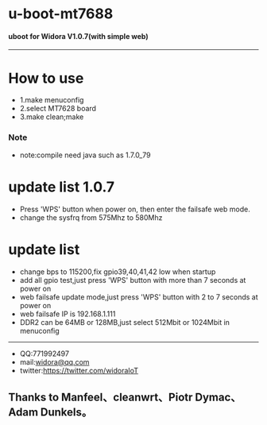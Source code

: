 # u-boot-mt7688
#### uboot for Widora V1.0.7(with simple web)
***
# How to use
* 1.make menuconfig
* 2.select MT7628 board
* 3.make clean;make

### Note
* note:compile need java such as 1.7.0_79

# update list 1.0.7
* Press 'WPS' button when power on, then enter the failsafe web mode.
* change the sysfrq from 575Mhz to 580Mhz
# update list
* change bps to 115200,fix gpio39,40,41,42 low when startup
* add all gpio test,just press 'WPS' button with more than 7 seconds at power on
* web failsafe update mode,just press 'WPS' button with 2 to 7 seconds at power on
* web failsafe IP is 192.168.1.111
* DDR2 can be 64MB or 128MB,just select 512Mbit or 1024Mbit in menuconfig
***
* QQ:771992497
* mail:widora@qq.com
* twitter:https://twitter.com/widoraIoT
## Thanks to Manfeel、cleanwrt、Piotr Dymac、Adam Dunkels。

